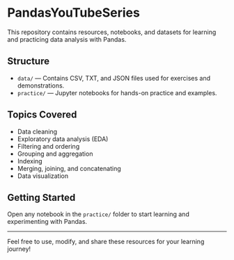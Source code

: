# PandasYouTubeSeries

This repository contains resources, notebooks, and datasets for learning and practicing data analysis with Pandas.

## Structure
- `data/` — Contains CSV, TXT, and JSON files used for exercises and demonstrations.
- `practice/` — Jupyter notebooks for hands-on practice and examples.

## Topics Covered
- Data cleaning
- Exploratory data analysis (EDA)
- Filtering and ordering
- Grouping and aggregation
- Indexing
- Merging, joining, and concatenating
- Data visualization

## Getting Started
Open any notebook in the `practice/` folder to start learning and experimenting with Pandas.

---
Feel free to use, modify, and share these resources for your learning journey!

